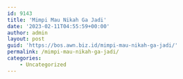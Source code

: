 ```yaml
---
id: 9143
title: 'Mimpi Mau Nikah Ga Jadi'
date: '2023-02-11T04:55:59+00:00'
author: admin
layout: post
guid: 'https://bos.awn.biz.id/mimpi-mau-nikah-ga-jadi/'
permalink: /mimpi-mau-nikah-ga-jadi/
categories:
    - Uncategorized
---
```



